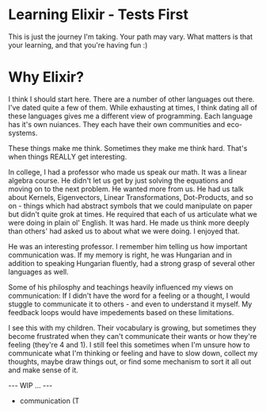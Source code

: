 # Learning Elixir - Tests First
This is just the journey I'm taking. Your path may vary. What matters is that your learning, and that you're having fun :)

# Why Elixir? 
I think I should start here. There are a number of other languages out there. I've dated quite a few of them. While exhausting at times, I think dating all of these languages gives me a different view of programming. Each language has it's own nuiances. They each have their own communities and eco-systems.  

These things make me think. Sometimes they make me think hard. That's when things REALLY get interesting.  

In college, I had a professor who made us speak our math. It was a linear algebra course. He didn't let us get by just solving the equations and moving on to the next problem. He wanted more from us. He had us talk about Kernels, Eigenvectors, Linear Transformations, Dot-Products, and so on - things which had abstract symbols that we could manipulate on paper but didn't quite grok at times. He required that each of us articulate what we were doing in plain ol' English. It was hard. He made us think more deeply than others' had asked us to about what we were doing. I enjoyed that.  

He was an interesting professor. I remember him telling us how important communication was. If my memory is right, he was Hungarian and in addition to speaking Hungarian fluently, had a strong grasp of several other languages as well.  

Some of his philosphy and teachings heavily influenced my views on communication: If I didn't have the word for a feeling or a thought, I would stuggle to communicate it to others - and even to understand it myself. My feedback loops would have impedements based on these limitations. 

I see this with my children. Their vocabulary is growing, but sometimes they become frustrated when they can't communicate their wants or how they're feeling (they're 4 and 1). I still feel this sometimes when I'm unsure how to communicate what I'm thinking or feeling and have to slow down, collect my thoughts, maybe draw things out, or find some mechanism to sort it all out and make sense of it.

--- WIP ... ---
- communication (T

